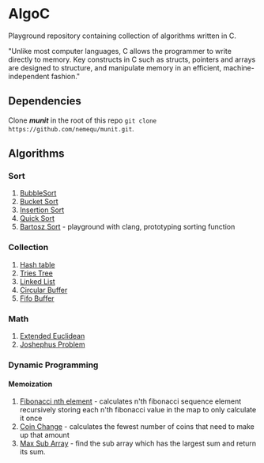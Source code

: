 # AlgoC

Playground repository containing collection of algorithms written in C.

"Unlike most computer languages, C allows the programmer to write directly to memory. Key constructs in C such as structs, pointers and arrays are designed to structure, and manipulate memory in an efficient, machine-independent fashion."

## Dependencies

Clone ***munit*** in the root of this repo `git clone https://github.com/nemequ/munit.git`.

## Algorithms

### Sort

1. [BubbleSort](https://github.com/bartossh/AlgoC/blob/main/bubble_sort/bubble.c)
2. [Bucket Sort](https://github.com/bartossh/AlgoC/blob/main/bucket_sort/bucket.c)
3. [Insertion Sort](https://github.com/bartossh/AlgoC/blob/main/insertion_sort/insertion.c)
4. [Quick Sort](https://github.com/bartossh/AlgoC/blob/main/quick_sort/quick.c)
4. [Bartosz Sort](https://github.com/bartossh/AlgoC/blob/main/bartosz_sort/bartosz.c) - playground with clang, prototyping sorting function

### Collection

1. [Hash table](https://github.com/bartossh/AlgoC/blob/main/hash_table_collection/table.c)
2. [Tries Tree](https://github.com/bartossh/AlgoC/blob/main/tries_collection/tries.c)
3. [Linked List](https://github.com/bartossh/AlgoC/blob/main/linkedlist_collection/linkedlist.c)
4. [Circular Buffer](https://github.com/bartossh/AlgoC/blob/main/circular_buffer/circular.c)
5. [Fifo Buffer](https://github.com/bartossh/AlgoC/blob/main/fifo_buffer/fifo.c)

### Math

1. [Extended Euclidean](https://github.com/bartossh/AlgoC/blob/main/extended_euclidean_math/extendedeuclidean.c)
2. [Joshephus Problem](https://github.com/bartossh/AlgoC/blob/main/joshephus/jushephus.c)

### Dynamic Programming

#### Memoization

1. [Fibonacci nth element](https://github.com/bartossh/AlgoC/blob/main/fibonacci_dyn_prog/fibonacci.c) - calculates n'th fibonacci sequence element recursively storing each n'th fibonacci value in the map to only calculate it once
2. [Coin Change](https://github.com/bartossh/AlgoC/blob/main/coinchange_dyn_prog/coinchange.c) - calculates the fewest number of coins that need to make up that amount
2. [Max Sub Array](https://github.com/bartossh/AlgoC/blob/main/maxsubarray_dyn_prog/maxsubarray.c) - find the sub array which has the largest sum and return its sum.
